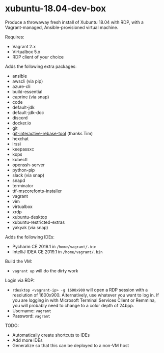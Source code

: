 # xubuntu-18.04-dev-box
 Produce a throwaway fresh install of Xubuntu 18.04 with RDP, with a Vagrant-managed, Ansible-provisioned virtual machine.

Requires:
- Vagrant 2.x
- Virtualbox 5.x
- RDP client of your choice

Adds the following extra packages:
- ansible
- awscli (via pip)
- azure-cli
- build-essential
- caprine (via snap)
- code
- default-jdk
- default-jdk-doc
- discord
- docker.io
- git
- [git-interactive-rebase-tool](https://github.com/MitMaro/git-interactive-rebase-tool) (thanks Tim)
- hexchat
- irssi
- keepassxc
- kops
- kubectl
- openssh-server
- python-pip
- slack (via snap)
- snapd
- terminator
- ttf-mscorefonts-installer
- vagrant
- vim
- virtualbox
- xrdp
- xubuntu-desktop
- xubuntu-restricted-extras
- yakyak (via snap)

Adds the following IDEs:
- Pycharm CE 2019.1 in `/home/vagrant/.bin`
- IntelliJ IDEA CE 2019.1 in `/home/vagrant/.bin`

Build the VM:
- `vagrant up` will do the dirty work

 Login via RDP:
- `rdesktop <vagrant-ip> -g 1600x900` will open a RDP session with a resolution of 1600x900. Alternatively, use whatever you want to log in. If you are logging in with Microsoft Terminal Services Client or Remmina, you will probably need to change to a color depth of 24bpp.
- Username: `vagrant`
- Password: `vagrant`

TODO:

- Automatically create shortcuts to IDEs
- Add more IDEs
- Generalize so that this can be deployed to a non-VM host
